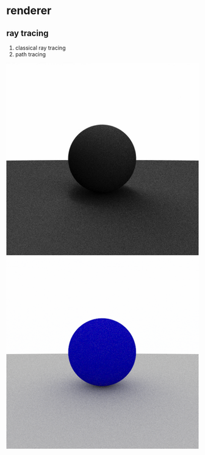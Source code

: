 # renderer

## ray tracing
1. classical ray tracing
2. path tracing

![sample](./src/sample1.jpg "sample1")
![sample](./src/sample.png "sample")
